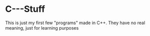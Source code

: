 C---Stuff
=========
This is just my first few "programs" made in C++. They have no real meaning, just for learning purposes
